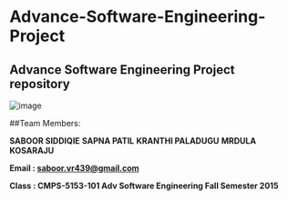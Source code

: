 # Advance-Software-Engineering-Project
Advance Software Engineering Project repository
----------------------------

![image]()

##Team Members:

**SABOOR SIDDIQIE**
**SAPNA PATIL**
**KRANTHI PALADUGU**
**MRDULA KOSARAJU**

**Email : saboor.vr439@gmail.com**

**Class : CMPS-5153-101 Adv Software Engineering Fall Semester 2015**

